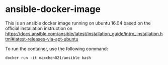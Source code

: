 # ansible-docker-image

This is an ansible docker image running on ubuntu 16.04 based on the official installation instruction on https://docs.ansible.com/ansible/latest/installation_guide/intro_installation.html#latest-releases-via-apt-ubuntu

To run the container, use the following command:
```
docker run -it maxchen021/ansible bash
```